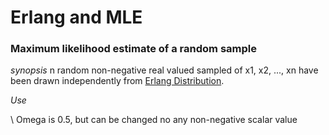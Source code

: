 # Erlang and MLE

### Maximum likelihood estimate of a random sample

*synopsis*
n random non-negative real valued sampled of x1, x2, ..., xn have been drawn independently from [Erlang Distribution](https://en.wikipedia.org/wiki/Erlang_distribution).

*Use*

\ Omega is 0.5, but can be changed no any non-negative scalar value


